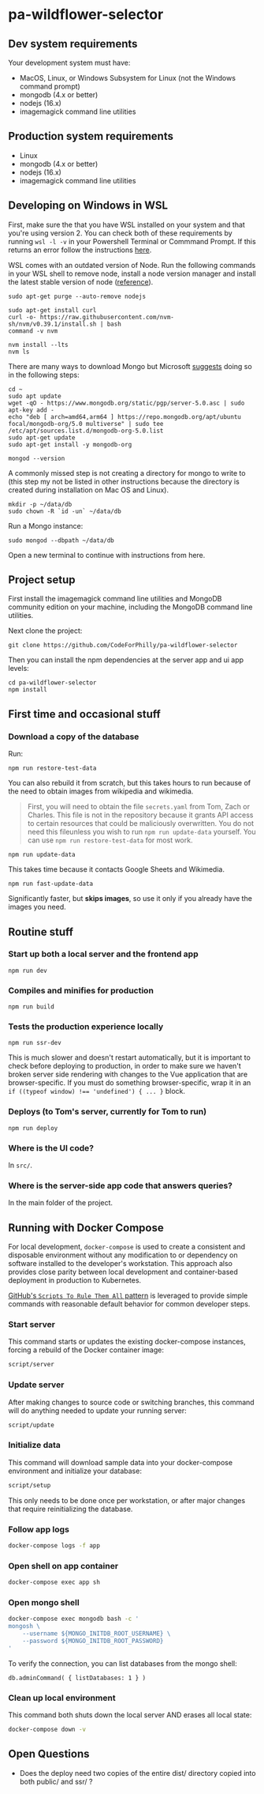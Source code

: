 # pa-wildflower-selector

## Dev system requirements

Your development system must have:

* MacOS, Linux, or Windows Subsystem for Linux (not the Windows command prompt)
* mongodb (4.x or better)
* nodejs (16.x)
* imagemagick command line utilities

## Production system requirements

* Linux
* mongodb (4.x or better)
* nodejs (16.x)
* imagemagick command line utilities

## Developing on Windows in WSL 

First, make sure the that you have WSL installed on your system and that you're using version 2. 
You can check both of these requirements by running ```wsl -l -v``` in your Powershell Terminal or Commmand Prompt. 
If this returns an error follow the instructions [here](https://docs.microsoft.com/en-us/windows/wsl/install). 

WSL comes with an outdated version of Node. Run the following commands in your WSL shell to remove node, install a node version manager and install 
the latest stable version of node ([reference](https://docs.microsoft.com/en-us/windows/dev-environment/javascript/nodejs-on-wsl)). 

```
sudo apt-get purge --auto-remove nodejs

sudo apt-get install curl
curl -o- https://raw.githubusercontent.com/nvm-sh/nvm/v0.39.1/install.sh | bash
command -v nvm

nvm install --lts
nvm ls
```

There are many ways to download Mongo but Microsoft [suggests](https://docs.microsoft.com/en-us/windows/wsl/tutorials/wsl-database) doing so in the following steps: 

```
cd ~
sudo apt update
wget -qO - https://www.mongodb.org/static/pgp/server-5.0.asc | sudo apt-key add -
echo "deb [ arch=amd64,arm64 ] https://repo.mongodb.org/apt/ubuntu focal/mongodb-org/5.0 multiverse" | sudo tee /etc/apt/sources.list.d/mongodb-org-5.0.list
sudo apt-get update
sudo apt-get install -y mongodb-org

mongod --version
```

A commonly missed step is not creating a directory for mongo to write to (this step my not be listed in other instructions because the directory is created during installation on Mac OS and Linux). 

```
mkdir -p ~/data/db
sudo chown -R `id -un` ~/data/db
```

Run a Mongo instance: 

```
sudo mongod --dbpath ~/data/db
```

Open a new terminal to continue with instructions from here. 

## Project setup

First install the imagemagick command line utilities and MongoDB community edition on your machine, including the MongoDB command line utilities.

Next clone the project:

```
git clone https://github.com/CodeForPhilly/pa-wildflower-selector
```

Then you can install the npm dependencies at the server app and ui app levels:

```
cd pa-wildflower-selector
npm install
```

## First time and occasional stuff

### Download a copy of the database

Run:

```
npm run restore-test-data
```

You can also rebuild it from scratch, but this takes hours to run because of the need to obtain images from wikipedia and wikimedia.

> First, you will need to obtain the file `secrets.yaml` from Tom, Zach or Charles. This file is not in the repository because it grants API access to certain resources that could be maliciously overwritten. You do not need this fileunless you wish to run `npm run update-data` yourself. You can use `npm run restore-test-data` for most work.

```
npm run update-data
```

This takes time because it contacts Google Sheets and Wikimedia.

```
npm run fast-update-data
```

Significantly faster, but **skips images**, so use it only if you already have the images you need.

## Routine stuff

### Start up both a local server and the frontend app
```
npm run dev
```

### Compiles and minifies for production
```
npm run build
```

### Tests the production experience locally
```
npm run ssr-dev
```

This is much slower and doesn't restart automatically, but it is important to check before deploying to production, in order to make sure we haven't broken server side rendering with changes to the Vue application that are browser-specific. If you must do something browser-specific, wrap it in an `if ((typeof window) !== 'undefined') { ... }` block.

### Deploys (to Tom's server, currently for Tom to run)
```
npm run deploy
```

### Where is the UI code?

In `src/`.

### Where is the server-side app code that answers queries?

In the main folder of the project.

## Running with Docker Compose

For local development, `docker-compose` is used to create a consistent and disposable environment without any modification to or dependency on software installed to the developer's workstation. This approach also provides close parity between local development and container-based deployment in production to Kubernetes.

[GitHub's  `Scripts To Rule Them All` pattern](https://github.com/github/scripts-to-rule-them-all) is leveraged to provide simple commands with reasonable default behavior for common developer steps.

### Start server

This command starts or updates the existing docker-compose instances, forcing a rebuild of the Docker container image:

```bash
script/server
```

### Update server

After making changes to source code or switching branches, this command will do anything needed to update your running server:

```bash
script/update
```

### Initialize data

This command will download sample data into your docker-compose environment and initialize your database:

```bash
script/setup
```

This only needs to be done once per workstation, or after major changes that require reinitializing the database.

### Follow app logs

```bash
docker-compose logs -f app
```

### Open shell on app container

```bash
docker-compose exec app sh
```

### Open mongo shell

```bash
docker-compose exec mongodb bash -c '
mongosh \
    --username ${MONGO_INITDB_ROOT_USERNAME} \
    --password ${MONGO_INITDB_ROOT_PASSWORD}
'
```

To verify the connection, you can list databases from the mongo shell:

```mongosh
db.adminCommand( { listDatabases: 1 } )
```

### Clean up local environment

This command both shuts down the local server AND erases all local state:

```bash
docker-compose down -v
```

## Open Questions

- Does the deploy need two copies of the entire dist/ directory copied into both public/ and ssr/ ?
